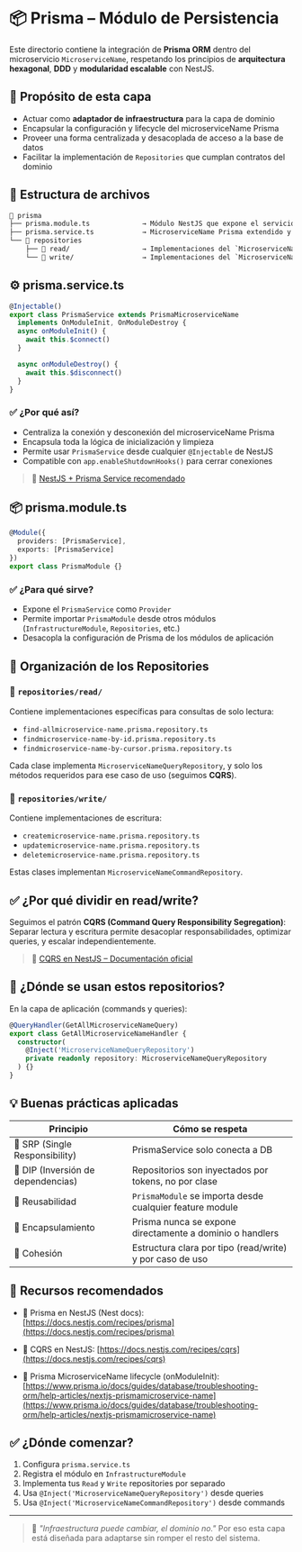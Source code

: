 # 📦 Prisma – Módulo de Persistencia

Este directorio contiene la integración de **Prisma ORM** dentro del microservicio `MicroserviceName`, respetando los principios de **arquitectura hexagonal**, **DDD** y **modularidad escalable** con NestJS.

## 🎯 Propósito de esta capa

- Actuar como **adaptador de infraestructura** para la capa de dominio
- Encapsular la configuración y lifecycle del microserviceName Prisma
- Proveer una forma centralizada y desacoplada de acceso a la base de datos
- Facilitar la implementación de `Repositories` que cumplan contratos del dominio

## 🧱 Estructura de archivos

```txt
📁 prisma
├── prisma.module.ts             → Módulo NestJS que expone el servicio Prisma
├── prisma.service.ts            → MicroserviceName Prisma extendido y gestionado por NestJS
└── 📁 repositories
    ├── 📁 read/                  → Implementaciones del `MicroserviceNameQueryRepository`
    └── 📁 write/                 → Implementaciones del `MicroserviceNameCommandRepository`
```

## ⚙️ prisma.service.ts

```ts
@Injectable()
export class PrismaService extends PrismaMicroserviceName
  implements OnModuleInit, OnModuleDestroy {
  async onModuleInit() {
    await this.$connect()
  }

  async onModuleDestroy() {
    await this.$disconnect()
  }
}
```

### ✅ ¿Por qué así?

* Centraliza la conexión y desconexión del microserviceName Prisma
* Encapsula toda la lógica de inicialización y limpieza
* Permite usar `PrismaService` desde cualquier `@Injectable` de NestJS
* Compatible con `app.enableShutdownHooks()` para cerrar conexiones

> 🔗 [NestJS + Prisma Service recomendado](https://docs.nestjs.com/recipes/prisma#prisma-service)

## 📦 prisma.module.ts

```ts
@Module({
  providers: [PrismaService],
  exports: [PrismaService]
})
export class PrismaModule {}
```

### ✅ ¿Para qué sirve?

* Expone el `PrismaService` como `Provider`
* Permite importar `PrismaModule` desde otros módulos (`InfrastructureModule`, `Repositories`, etc.)
* Desacopla la configuración de Prisma de los módulos de aplicación

## 🧠 Organización de los Repositories

### 📁 `repositories/read/`

Contiene implementaciones específicas para consultas de solo lectura:

* `find-allmicroservice-name.prisma.repository.ts`
* `findmicroservice-name-by-id.prisma.repository.ts`
* `findmicroservice-name-by-cursor.prisma.repository.ts`

Cada clase implementa `MicroserviceNameQueryRepository`, y solo los métodos requeridos para ese caso de uso (seguimos **CQRS**).

### 📁 `repositories/write/`

Contiene implementaciones de escritura:

* `createmicroservice-name.prisma.repository.ts`
* `updatemicroservice-name.prisma.repository.ts`
* `deletemicroservice-name.prisma.repository.ts`

Estas clases implementan `MicroserviceNameCommandRepository`.

## ✅ ¿Por qué dividir en read/write?

Seguimos el patrón **CQRS (Command Query Responsibility Segregation)**:
Separar lectura y escritura permite desacoplar responsabilidades, optimizar queries, y escalar independientemente.

> 🔗 [CQRS en NestJS – Documentación oficial](https://docs.nestjs.com/recipes/cqrs)

## 🧪 ¿Dónde se usan estos repositorios?

En la capa de aplicación (commands y queries):

```ts
@QueryHandler(GetAllMicroserviceNameQuery)
export class GetAllMicroserviceNameHandler {
  constructor(
    @Inject('MicroserviceNameQueryRepository')
    private readonly repository: MicroserviceNameQueryRepository
  ) {}
}
```

## 💡 Buenas prácticas aplicadas

| Principio                         | Cómo se respeta                                          |
| --------------------------------- | -------------------------------------------------------- |
| 🧱 SRP (Single Responsibility)     | PrismaService solo conecta a DB                          |
| 🧩 DIP (Inversión de dependencias) | Repositorios son inyectados por tokens, no por clase     |
| 🔁 Reusabilidad                    | `PrismaModule` se importa desde cualquier feature module |
| 🔐 Encapsulamiento                 | Prisma nunca se expone directamente a dominio o handlers |
| 🧼 Cohesión                        | Estructura clara por tipo (read/write) y por caso de uso |

## 📎 Recursos recomendados

* 📘 Prisma en NestJS (Nest docs):
  [https://docs.nestjs.com/recipes/prisma](https://docs.nestjs.com/recipes/prisma)

* 📘 CQRS en NestJS:
  [https://docs.nestjs.com/recipes/cqrs](https://docs.nestjs.com/recipes/cqrs)

* 📘 Prisma MicroserviceName lifecycle (onModuleInit):
  [https://www.prisma.io/docs/guides/database/troubleshooting-orm/help-articles/nextjs-prismamicroservice-name](https://www.prisma.io/docs/guides/database/troubleshooting-orm/help-articles/nextjs-prismamicroservice-name)

## ✅ ¿Dónde comenzar?

1. Configura `prisma.service.ts`
2. Registra el módulo en `InfrastructureModule`
3. Implementa tus `Read` y `Write` repositories por separado
4. Usa `@Inject('MicroserviceNameQueryRepository')` desde queries
5. Usa `@Inject('MicroserviceNameCommandRepository')` desde commands

---

> 🔐 *"Infraestructura puede cambiar, el dominio no."*
> Por eso esta capa está diseñada para adaptarse sin romper el resto del sistema.